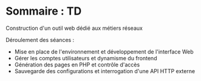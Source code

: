 # Sommaire : TD
Construction d'un outil web dédié aux métiers réseaux

Déroulement des séances :
- Mise en place de l'environnement et développement de l'interface Web
- Gérer les comptes utilisateurs et dynamisme du frontend
- Génération des pages en PHP et contrôle d'accès
- Sauvegarde des configurations et interrogation d'une API HTTP externe